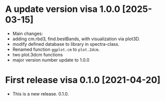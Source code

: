 # A update version visa 1.0.0 [2025-03-15]
* Main changes: 
* adding cm.rbd3, find.bestBands, with visualization via plot3D.
* modify defined database to library in spectra-class.
* Renamed function `ggplot.cm` to `plot.2dcm`.
* two plot.3dcm functions
* major version number update to 1.0.0

# First release visa 0.1.0  [2021-04-20]

* This is a new release. 0.1.0.

